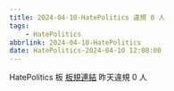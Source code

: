 ```yaml
---
title: 2024-04-10-HatePolitics 違規 0 人
tags:
    - HatePolitics
abbrlink: 2024-04-10-HatePolitics
date: HatePolitics-2024-04-10 12:00:00
---
```

HatePolitics 板 [板規連結](https://www.ptt.cc/bbs/HatePolitics/M.1617115262.A.D60.html)
昨天違規 0 人
